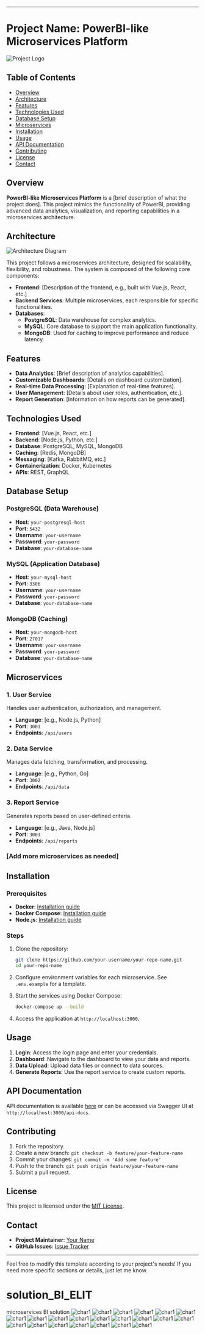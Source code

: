 
---

# Project Name: PowerBI-like Microservices Platform

![Project Logo](./full-version/public/logo.png)

## Table of Contents

- [Overview](#overview)
- [Architecture](#architecture)
- [Features](#features)
- [Technologies Used](#technologies-used)
- [Database Setup](#database-setup)
- [Microservices](#microservices)
- [Installation](#installation)
- [Usage](#usage)
- [API Documentation](#api-documentation)
- [Contributing](#contributing)
- [License](#license)
- [Contact](#contact)

## Overview

**PowerBI-like Microservices Platform** is a [brief description of what the project does]. This project mimics the functionality of PowerBI, providing advanced data analytics, visualization, and reporting capabilities in a microservices architecture.

## Architecture

![Architecture Diagram](./path-to-architecture-diagram.png)

This project follows a microservices architecture, designed for scalability, flexibility, and robustness. The system is composed of the following core components:

- **Frontend**: [Description of the frontend, e.g., built with Vue.js, React, etc.]
- **Backend Services**: Multiple microservices, each responsible for specific functionalities.
- **Databases**: 
  - **PostgreSQL**: Data warehouse for complex analytics.
  - **MySQL**: Core database to support the main application functionality.
  - **MongoDB**: Used for caching to improve performance and reduce latency.

## Features

- **Data Analytics**: [Brief description of analytics capabilities].
- **Customizable Dashboards**: [Details on dashboard customization].
- **Real-time Data Processing**: [Explanation of real-time features].
- **User Management**: [Details about user roles, authentication, etc.].
- **Report Generation**: [Information on how reports can be generated].

## Technologies Used

- **Frontend**: [Vue.js, React, etc.]
- **Backend**: [Node.js, Python, etc.]
- **Database**: PostgreSQL, MySQL, MongoDB
- **Caching**: [Redis, MongoDB]
- **Messaging**: [Kafka, RabbitMQ, etc.]
- **Containerization**: Docker, Kubernetes
- **APIs**: REST, GraphQL

## Database Setup

### PostgreSQL (Data Warehouse)

- **Host**: `your-postgresql-host`
- **Port**: `5432`
- **Username**: `your-username`
- **Password**: `your-password`
- **Database**: `your-database-name`

### MySQL (Application Database)

- **Host**: `your-mysql-host`
- **Port**: `3306`
- **Username**: `your-username`
- **Password**: `your-password`
- **Database**: `your-database-name`

### MongoDB (Caching)

- **Host**: `your-mongodb-host`
- **Port**: `27017`
- **Username**: `your-username`
- **Password**: `your-password`
- **Database**: `your-database-name`

## Microservices

### 1. **User Service**

Handles user authentication, authorization, and management.

- **Language**: [e.g., Node.js, Python]
- **Port**: `3001`
- **Endpoints**: `/api/users`

### 2. **Data Service**

Manages data fetching, transformation, and processing.

- **Language**: [e.g., Python, Go]
- **Port**: `3002`
- **Endpoints**: `/api/data`

### 3. **Report Service**

Generates reports based on user-defined criteria.

- **Language**: [e.g., Java, Node.js]
- **Port**: `3003`
- **Endpoints**: `/api/reports`

### [Add more microservices as needed]

## Installation

### Prerequisites

- **Docker**: [Installation guide](https://docs.docker.com/get-docker/)
- **Docker Compose**: [Installation guide](https://docs.docker.com/compose/install/)
- **Node.js**: [Installation guide](https://nodejs.org/)

### Steps

1. Clone the repository:

    ```bash
    git clone https://github.com/your-username/your-repo-name.git
    cd your-repo-name
    ```

2. Configure environment variables for each microservice. See `.env.example` for a template.

3. Start the services using Docker Compose:

    ```bash
    docker-compose up --build
    ```

4. Access the application at `http://localhost:3000`.

## Usage

1. **Login**: Access the login page and enter your credentials.
2. **Dashboard**: Navigate to the dashboard to view your data and reports.
3. **Data Upload**: Upload data files or connect to data sources.
4. **Generate Reports**: Use the report service to create custom reports.

## API Documentation

API documentation is available [here](./path-to-api-docs.md) or can be accessed via Swagger UI at `http://localhost:3000/api-docs`.

## Contributing

1. Fork the repository.
2. Create a new branch: `git checkout -b feature/your-feature-name`
3. Commit your changes: `git commit -m 'Add some feature'`
4. Push to the branch: `git push origin feature/your-feature-name`
5. Submit a pull request.

## License

This project is licensed under the [MIT License](./LICENSE).

## Contact

- **Project Maintainer**: [Your Name](mailto:your-email@example.com)
- **GitHub Issues**: [Issue Tracker](https://github.com/your-username/your-repo-name/issues)

---

Feel free to modify this template according to your project's needs! If you need more specific sections or details, just let me know.

# solution_BI_ELIT
 microservices BI solution
 ![char1](https://github.com/islemmohamed/solution_BI_ELIT/blob/main/login.png)
 ![char1](https://github.com/islemmohamed/solution_BI_ELIT/blob/main/login%20chargement.png)
 ![char1](https://github.com/islemmohamed/solution_BI_ELIT/blob/main/dashboard.png)
 ![char1](https://github.com/islemmohamed/solution_BI_ELIT/blob/main/query%20creator.png)
 ![char1](https://github.com/islemmohamed/solution_BI_ELIT/blob/main/query%20creator%202.png)
 ![char1](https://github.com/islemmohamed/solution_BI_ELIT/blob/main/query%20creator%203.png)
 ![char1](https://github.com/islemmohamed/solution_BI_ELIT/blob/main/query%20creator%204.png)
 ![char1](https://github.com/islemmohamed/solution_BI_ELIT/blob/main/query%20creator%20after%20done.png)
 ![char1](https://github.com/islemmohamed/solution_BI_ELIT/blob/main/create%20chart.png)
 ![char1](https://github.com/islemmohamed/solution_BI_ELIT/blob/main/chart%201.png)
 ![char1](https://github.com/islemmohamed/solution_BI_ELIT/blob/main/chart%202.png)
 ![char1](https://github.com/islemmohamed/solution_BI_ELIT/blob/main/chart%203.png)
 ![char1](https://github.com/islemmohamed/solution_BI_ELIT/blob/main/export%20excel.png)
 ![char1](https://github.com/islemmohamed/solution_BI_ELIT/blob/main/query%20saver.png)
 ![char1](https://github.com/islemmohamed/solution_BI_ELIT/blob/main/partage%20query.png)
 ![char1](https://github.com/islemmohamed/solution_BI_ELIT/blob/main/insert%20query%20into%20report.png)
 ![char1](https://github.com/islemmohamed/solution_BI_ELIT/blob/main/report%20saver.png)
 ![char1](https://github.com/islemmohamed/solution_BI_ELIT/blob/main/create%20rapport.png)
 ![char1](https://github.com/islemmohamed/solution_BI_ELIT/blob/main/import%20Excel.png)
 ![char1](https://github.com/islemmohamed/solution_BI_ELIT/blob/main/user%20settings.png)
 ![char1](https://github.com/islemmohamed/solution_BI_ELIT/blob/main/edit%20delete%20user.png)
 ![char1](https://github.com/islemmohamed/solution_BI_ELIT/blob/main/liste%20users.png)

